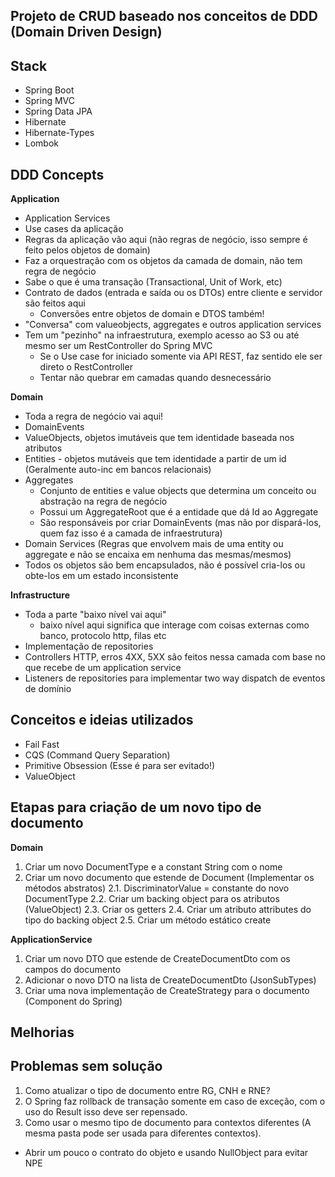 ## Projeto de CRUD baseado nos conceitos de DDD (Domain Driven Design)

## Stack
 - Spring Boot
 - Spring MVC
 - Spring Data JPA
 - Hibernate
 - Hibernate-Types
 - Lombok

## DDD Concepts
**Application**
 - Application Services
 - Use cases da aplicação
 - Regras da aplicação vão aqui (não regras de negócio, isso sempre é feito pelos objetos de domain)
 - Faz a orquestração com os objetos da camada de domain, não tem regra de negócio
 - Sabe o que é uma transação (Transactional, Unit of Work, etc)
 - Contrato de dados (entrada e saída ou os DTOs) entre cliente e servidor são feitos aqui
   - Conversões entre objetos de domain e DTOS também!
 - "Conversa" com valueobjects, aggregates e outros application services
 - Tem um "pezinho" na infraestrutura, exemplo acesso ao S3 ou até mesmo ser um RestController do Spring MVC
   - Se o Use case for iniciado somente via API REST, faz sentido ele ser direto o RestController
   - Tentar não quebrar em camadas quando desnecessário


**Domain**
 - Toda a regra de negócio vai aqui!
 - DomainEvents
 - ValueObjects, objetos imutáveis que tem identidade baseada nos atributos
 - Entities - objetos mutáveis que tem identidade a partir de um id (Geralmente auto-inc em bancos relacionais)
 - Aggregates
   - Conjunto de entities e value objects que determina um conceito ou abstração na regra de negócio
   - Possui um AggregateRoot que é a entidade que dá Id ao Aggregate
   - São responsáveis por criar DomainEvents (mas não por dispará-los, quem faz isso é a camada de infraestrutura)
 - Domain Services (Regras que envolvem mais de uma entity ou aggregate e não se encaixa em nenhuma das mesmas/mesmos)
 - Todos os objetos são bem encapsulados, não é possível cria-los ou obte-los em um estado inconsistente


**Infrastructure**
 - Toda a parte "baixo nível vai aqui"
   - baixo nível aqui significa que interage com coisas externas como banco, protocolo http, filas etc
 - Implementação de repositories
 - Controllers HTTP, erros 4XX, 5XX são feitos nessa camada com base no que recebe de um application service
 - Listeners de repositories para implementar two way dispatch de eventos de domínio

## Conceitos e ideias utilizados
- Fail Fast
- CQS (Command Query Separation)
- Primitive Obsession (Esse é para ser evitado!)
- ValueObject

## Etapas para criação de um novo tipo de documento

**Domain**
1. Criar um novo DocumentType e a constant String com o nome
2. Criar um novo documento que estende de Document (Implementar os métodos abstratos)
 2.1. DiscriminatorValue = constante do novo DocumentType
 2.2. Criar um backing object para os atributos (ValueObject)
 2.3. Criar os getters
 2.4. Criar um atributo attributes do tipo do backing object
 2.5. Criar um método estático create

**ApplicationService**
1. Criar um novo DTO que estende de CreateDocumentDto com os campos do documento
2. Adicionar o novo DTO na lista de CreateDocumentDto (JsonSubTypes)
3. Criar uma nova implementação de CreateStrategy para o documento (Component do Spring)



## Melhorias

## Problemas sem solução
1. Como atualizar o tipo de documento entre RG, CNH e RNE?
2. O Spring faz rollback de transação somente em caso de exceção, com o uso do Result isso deve ser repensado.
3. Como usar o mesmo tipo de documento para contextos diferentes (A mesma pasta pode ser usada para diferentes contextos).
  - Abrir um pouco o contrato do objeto e usando NullObject para evitar NPE

